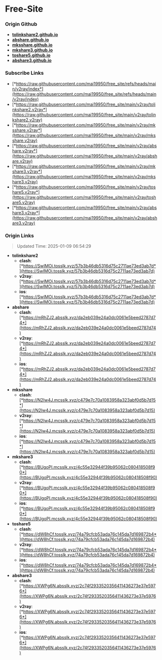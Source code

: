 # Free-Site

### Origin Github

- [**tolinkshare2.github.io**](https://github.com/tolinkshare2/tolinkshare2.github.io)
- [**abshare.github.io**](https://github.com/abshare/abshare.github.io)
- [**mksshare.github.io**](https://github.com/mksshare/mksshare.github.io)
- [**mkshare3.github.io**](https://github.com/mkshare3/mkshare3.github.io)
- [**toshare5.github.io**](https://github.com/toshare5/toshare5.github.io)
- [**abshare3.github.io**](https://github.com/abshare3/abshare3.github.io)

### Subscribe Links

- [*https://raw.githubusercontent.com/mai19950/free_site/refs/heads/main/v2ray/index*](https://raw.githubusercontent.com/mai19950/free_site/refs/heads/main/v2ray/index)
- [*https://raw.githubusercontent.com/mai19950/free_site/main/v2ray/tolinkshare2.v2ray*](https://raw.githubusercontent.com/mai19950/free_site/main/v2ray/tolinkshare2.v2ray)
- [*https://raw.githubusercontent.com/mai19950/free_site/main/v2ray/mksshare.v2ray*](https://raw.githubusercontent.com/mai19950/free_site/main/v2ray/mksshare.v2ray)
- [*https://raw.githubusercontent.com/mai19950/free_site/main/v2ray/abshare.v2ray*](https://raw.githubusercontent.com/mai19950/free_site/main/v2ray/abshare.v2ray)
- [*https://raw.githubusercontent.com/mai19950/free_site/main/v2ray/mkshare3.v2ray*](https://raw.githubusercontent.com/mai19950/free_site/main/v2ray/mkshare3.v2ray)
- [*https://raw.githubusercontent.com/mai19950/free_site/main/v2ray/toshare5.v2ray*](https://raw.githubusercontent.com/mai19950/free_site/main/v2ray/toshare5.v2ray)
- [*https://raw.githubusercontent.com/mai19950/free_site/main/v2ray/abshare3.v2ray*](https://raw.githubusercontent.com/mai19950/free_site/main/v2ray/abshare3.v2ray)

### Origin Links

> Updated Time: 2025-01-09 06:54:29

- **tolinkshare2**
  - **clash**: [*https://SwIMOi.tosslk.xyz/57b3b46db5316d75c2711ae73ed3ab7d*](https://SwIMOi.tosslk.xyz/57b3b46db5316d75c2711ae73ed3ab7d)
  - **v2ray**: [*https://SwIMOi.tosslk.xyz/57b3b46db5316d75c2711ae73ed3ab7d*](https://SwIMOi.tosslk.xyz/57b3b46db5316d75c2711ae73ed3ab7d)
  - **ios**: [*https://SwIMOi.tosslk.xyz/57b3b46db5316d75c2711ae73ed3ab7d*](https://SwIMOi.tosslk.xyz/57b3b46db5316d75c2711ae73ed3ab7d)
- **abshare**
  - **clash**: [*https://mRhZJ2.absslk.xyz/da2eb039e24a0dc0061e5beed2787d74*](https://mRhZJ2.absslk.xyz/da2eb039e24a0dc0061e5beed2787d74)
  - **v2ray**: [*https://mRhZJ2.absslk.xyz/da2eb039e24a0dc0061e5beed2787d74*](https://mRhZJ2.absslk.xyz/da2eb039e24a0dc0061e5beed2787d74)
  - **ios**: [*https://mRhZJ2.absslk.xyz/da2eb039e24a0dc0061e5beed2787d74*](https://mRhZJ2.absslk.xyz/da2eb039e24a0dc0061e5beed2787d74)
- **mksshare**
  - **clash**: [*https://N2Iw4J.mcsslk.xyz/c479e7c70a1083958a323abf0d5b7d15*](https://N2Iw4J.mcsslk.xyz/c479e7c70a1083958a323abf0d5b7d15)
  - **v2ray**: [*https://N2Iw4J.mcsslk.xyz/c479e7c70a1083958a323abf0d5b7d15*](https://N2Iw4J.mcsslk.xyz/c479e7c70a1083958a323abf0d5b7d15)
  - **ios**: [*https://N2Iw4J.mcsslk.xyz/c479e7c70a1083958a323abf0d5b7d15*](https://N2Iw4J.mcsslk.xyz/c479e7c70a1083958a323abf0d5b7d15)
- **mkshare3**
  - **clash**: [*https://BUgoPI.mcsslk.xyz/4c55e32944f39b95062c080418508f90*](https://BUgoPI.mcsslk.xyz/4c55e32944f39b95062c080418508f90)
  - **v2ray**: [*https://BUgoPI.mcsslk.xyz/4c55e32944f39b95062c080418508f90*](https://BUgoPI.mcsslk.xyz/4c55e32944f39b95062c080418508f90)
  - **ios**: [*https://BUgoPI.mcsslk.xyz/4c55e32944f39b95062c080418508f90*](https://BUgoPI.mcsslk.xyz/4c55e32944f39b95062c080418508f90)
- **toshare5**
  - **clash**: [*https://dW8hCf.tosslk.xyz/74a79cfcb53ada76c145da7d169872b4*](https://dW8hCf.tosslk.xyz/74a79cfcb53ada76c145da7d169872b4)
  - **v2ray**: [*https://dW8hCf.tosslk.xyz/74a79cfcb53ada76c145da7d169872b4*](https://dW8hCf.tosslk.xyz/74a79cfcb53ada76c145da7d169872b4)
  - **ios**: [*https://dW8hCf.tosslk.xyz/74a79cfcb53ada76c145da7d169872b4*](https://dW8hCf.tosslk.xyz/74a79cfcb53ada76c145da7d169872b4)
- **abshare3**
  - **clash**: [*https://XWPg6N.absslk.xyz/2c74f2933520356411436273e37e5976*](https://XWPg6N.absslk.xyz/2c74f2933520356411436273e37e5976)
  - **v2ray**: [*https://XWPg6N.absslk.xyz/2c74f2933520356411436273e37e5976*](https://XWPg6N.absslk.xyz/2c74f2933520356411436273e37e5976)
  - **ios**: [*https://XWPg6N.absslk.xyz/2c74f2933520356411436273e37e5976*](https://XWPg6N.absslk.xyz/2c74f2933520356411436273e37e5976)
